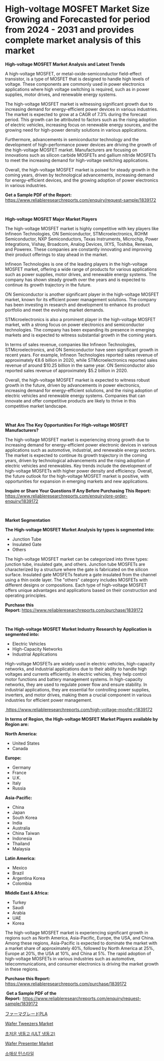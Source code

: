 <p><h1>High-voltage MOSFET Market Size Growing and Forecasted for period from 2024 - 2031 and provides complete market analysis of this market</h1></p><p><strong>High-voltage MOSFET Market Analysis and Latest Trends</strong></p>
<p><p>A high-voltage MOSFET, or metal-oxide-semiconductor field-effect transistor, is a type of MOSFET that is designed to handle high levels of voltage. These components are commonly used in power electronics applications where high voltage switching is required, such as in power supplies, motor drives, and renewable energy systems.</p><p>The high-voltage MOSFET market is witnessing significant growth due to increasing demand for energy-efficient power devices in various industries. The market is expected to grow at a CAGR of 7.3% during the forecast period. This growth can be attributed to factors such as the rising adoption of electric vehicles, increasing focus on renewable energy sources, and the growing need for high-power density solutions in various applications.</p><p>Furthermore, advancements in semiconductor technology and the development of high-performance power devices are driving the growth of the high-voltage MOSFET market. Manufacturers are focusing on innovations such as silicon carbide MOSFETs and gallium nitride MOSFETs to meet the increasing demand for high-voltage switching applications.</p><p>Overall, the high-voltage MOSFET market is poised for steady growth in the coming years, driven by technological advancements, increasing demand for energy-efficient devices, and the growing adoption of power electronics in various industries.</p></p>
<p><strong>Get a Sample PDF of the Report:&nbsp;</strong> <a href="https://www.reliableresearchreports.com/enquiry/request-sample/1839172">https://www.reliableresearchreports.com/enquiry/request-sample/1839172</a></p>
<p>&nbsp;</p>
<p><strong>High-voltage MOSFET Major Market Players</strong></p>
<p><p>The high-voltage MOSFET market is highly competitive with key players like Infineon Technologies, ON Semiconductor, STMicroelectronics, ROHM Semiconductor, NXP Semiconductors, Texas Instruments, Microchip, Power Integrations, Vishay, Broadcom, Analog Devices, IXYS, Toshiba, Renesas, and Powerex. These companies are constantly innovating and improving their product offerings to stay ahead in the market.</p><p>Infineon Technologies is one of the leading players in the high-voltage MOSFET market, offering a wide range of products for various applications such as power supplies, motor drives, and renewable energy systems. The company has shown steady growth over the years and is expected to continue its growth trajectory in the future.</p><p>ON Semiconductor is another significant player in the high-voltage MOSFET market, known for its efficient power management solutions. The company has been investing in research and development to enhance its product portfolio and meet the evolving market demands.</p><p>STMicroelectronics is also a prominent player in the high-voltage MOSFET market, with a strong focus on power electronics and semiconductor technologies. The company has been expanding its presence in emerging markets and is expected to witness substantial growth in the coming years.</p><p>In terms of sales revenue, companies like Infineon Technologies, STMicroelectronics, and ON Semiconductor have seen significant growth in recent years. For example, Infineon Technologies reported sales revenue of approximately €8.6 billion in 2020, while STMicroelectronics reported sales revenue of around $10.25 billion in the same year. ON Semiconductor also reported sales revenue of approximately $5.2 billion in 2020.</p><p>Overall, the high-voltage MOSFET market is expected to witness robust growth in the future, driven by advancements in power electronics, increasing demand for energy-efficient solutions, and the rising adoption of electric vehicles and renewable energy systems. Companies that can innovate and offer competitive products are likely to thrive in this competitive market landscape.</p></p>
<p>&nbsp;</p>
<p><strong>What Are The Key Opportunities For High-voltage MOSFET Manufacturers?</strong></p>
<p><p>The high-voltage MOSFET market is experiencing strong growth due to increasing demand for energy-efficient power electronic devices in various applications such as automotive, industrial, and renewable energy sectors. The market is expected to continue its growth trajectory in the coming years, driven by technological advancements and the rising adoption of electric vehicles and renewables. Key trends include the development of high-voltage MOSFETs with higher power density and efficiency. Overall, the future outlook for the high-voltage MOSFET market is positive, with opportunities for expansion in emerging markets and new applications.</p></p>
<p><strong>Inquire or Share Your Questions If Any Before Purchasing This Report:</strong> <a href="https://www.reliableresearchreports.com/enquiry/pre-order-enquiry/1839172">https://www.reliableresearchreports.com/enquiry/pre-order-enquiry/1839172</a></p>
<p>&nbsp;</p>
<p><strong>Market Segmentation</strong></p>
<p><strong>The High-voltage MOSFET Market Analysis by types is segmented into:</strong></p>
<p><ul><li>Junction Tube</li><li>Insulated Gate</li><li>Others</li></ul></p>
<p><p>The high-voltage MOSFET market can be categorized into three types: junction tube, insulated gate, and others. Junction tube MOSFETs are characterized by a structure where the gate is fabricated on the silicon surface. Insulated gate MOSFETs feature a gate insulated from the channel using a thin oxide layer. The "others" category includes MOSFETs with different designs or compositions. Each type of high-voltage MOSFET offers unique advantages and applications based on their construction and operating principles.</p></p>
<p><strong>Purchase this Report:&nbsp;</strong><a href="https://www.reliableresearchreports.com/purchase/1839172">https://www.reliableresearchreports.com/purchase/1839172</a></p>
<p>&nbsp;</p>
<p><strong>The High-voltage MOSFET Market Industry Research by Application is segmented into:</strong></p>
<p><ul><li>Electric Vehicles</li><li>High-Capacity Networks</li><li>Industrial Applications</li></ul></p>
<p><p>High-voltage MOSFETs are widely used in electric vehicles, high-capacity networks, and industrial applications due to their ability to handle high voltages and currents efficiently. In electric vehicles, they help control motor functions and battery management systems. In high-capacity networks, they are used to regulate power flow and ensure stability. In industrial applications, they are essential for controlling power supplies, inverters, and motor drives, making them a crucial component in various industries for efficient power management.</p></p>
<p><a href="https://www.reliableresearchreports.com/high-voltage-mosfet-r1839172">&nbsp;https://www.reliableresearchreports.com/high-voltage-mosfet-r1839172</a></p>
<p><strong>In terms of Region, the High-voltage MOSFET Market Players available by Region are:</strong></p>
<p>
    <p> <strong> North America: </strong>
        <ul>
            <li>United States</li>
            <li>Canada</li>
        </ul>
        </p> 
    <p> <strong> Europe: </strong>
        <ul>
            <li>Germany</li>
            <li>France</li>
            <li>U.K.</li>
            <li>Italy</li>
            <li>Russia</li>
        </ul>
        </p> 
    <p> <strong> Asia-Pacific: </strong>
        <ul>
            <li>China</li>
            <li>Japan</li>
            <li>South Korea</li>
            <li>India</li>
            <li>Australia</li>
            <li>China Taiwan</li>
            <li>Indonesia</li>
            <li>Thailand</li>
            <li>Malaysia</li>
        </ul>
        </p> 
    <p> <strong> Latin America: </strong>
        <ul>
            <li>Mexico</li>
            <li>Brazil</li>
            <li>Argentina Korea</li>
            <li>Colombia</li>
        </ul>
        </p> 
    <p> <strong> Middle East & Africa: </strong>
        <ul>
            <li>Turkey</li>
            <li>Saudi</li>
            <li>Arabia</li>
            <li>UAE</li>
            <li>Korea</li>
        </ul>
    </p>
    </p>
<p><p>The high-voltage MOSFET market is experiencing significant growth in regions such as North America, Asia-Pacific, Europe, the USA, and China. Among these regions, Asia-Pacific is expected to dominate the market with a market share of approximately 40%, followed by North America at 25%, Europe at 20%, the USA at 10%, and China at 5%. The rapid adoption of high-voltage MOSFETs in various industries such as automotive, telecommunications, and consumer electronics is driving the market growth in these regions.</p></p>
<p><strong>Purchase this Report: </strong><a href="https://www.reliableresearchreports.com/purchase/1839172">https://www.reliableresearchreports.com/purchase/1839172</a></p>
<p>&nbsp;<strong>Get a Sample PDF of the Report:&nbsp;&nbsp;</strong><a href="https://www.reliableresearchreports.com/enquiry/request-sample/1839172">https://www.reliableresearchreports.com/enquiry/request-sample/1839172</a></p>
<p><strong></strong></p>
<p><p><a href="https://github.com/LizaHeller2023/Market-Research-Report-List-1/blob/main/1217425148569.md">ファーマグレードPLA</a></p><p><a href="https://github.com/iprahimabdulrahmman/Market-Research-Report-List-1/blob/main/wafer-tweezers-market.md">Wafer Tweezers Market</a></p><p><a href="https://github.com/rustymarie2024/Market-Research-Report-List-1/blob/main/9489257157935.md">초저온 냉동고 (ULT 냉동고)</a></p><p><a href="https://github.com/NaomieConner2023/Market-Research-Report-List-1/blob/main/wafer-presenter-market.md">Wafer Presenter Market</a></p><p><a href="https://github.com/giancarlo642004/Market-Research-Report-List-1/blob/main/1210411157934.md">소매상 턴스타일</a></p></p>